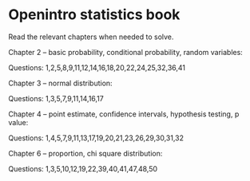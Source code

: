 # Openintro statistics book

Read the relevant chapters when needed to solve.

Chapter 2 – basic probability, conditional probability, random variables:

Questions: 1,2,5,8,9,11,12,14,16,18,20,22,24,25,32,36,41

Chapter 3 – normal distribution:

Questions: 1,3,5,7,9,11,14,16,17

Chapter 4 – point estimate, confidence intervals, hypothesis testing, p value:

Questions: 1,4,5,7,9,11,13,17,19,20,21,23,26,29,30,31,32

Chapter 6 – proportion, chi square distribution:

Questions: 1,3,5,10,12,19,22,39,40,41,47,48,50
